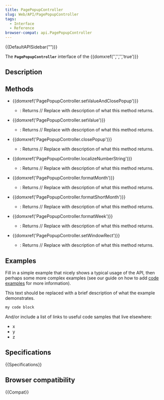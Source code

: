 ```yaml
---
title: PagePopupController
slug: Web/API/PagePopupController
tags:
  - Interface
  - Reference
browser-compat: api.PagePopupController
---
```

{{DefaultAPISidebar("")}}

The **`PagePopupController`** interface of the {{domxref('','','','true')}} 

## Description

 





## Methods

- {{domxref('PagePopupController.setValueAndClosePopup')}}
  - : Returns // Replace with description of what this method returns.

- {{domxref('PagePopupController.setValue')}}
  - : Returns // Replace with description of what this method returns.

- {{domxref('PagePopupController.closePopup')}}
  - : Returns // Replace with description of what this method returns.

- {{domxref('PagePopupController.localizeNumberString')}}
  - : Returns // Replace with description of what this method returns.

- {{domxref('PagePopupController.formatMonth')}}
  - : Returns // Replace with description of what this method returns.

- {{domxref('PagePopupController.formatShortMonth')}}
  - : Returns // Replace with description of what this method returns.

- {{domxref('PagePopupController.formatWeek')}}
  - : Returns // Replace with description of what this method returns.

- {{domxref('PagePopupController.setWindowRect')}}
  - : Returns // Replace with description of what this method returns.

## Examples

Fill in a simple example that nicely shows a typical usage of the API, then perhaps some more complex examples (see our guide on how to add [code examples](/en-US/docs/MDN/Contribute/Structures/Code_examples) for more information).

This text should be replaced with a brief description of what the example demonstrates.

```js
my code block
```

And/or include a list of links to useful code samples that live elsewhere:

*   x
*   y
*   z

## Specifications

{{Specifications}}

## Browser compatibility

{{Compat}}

